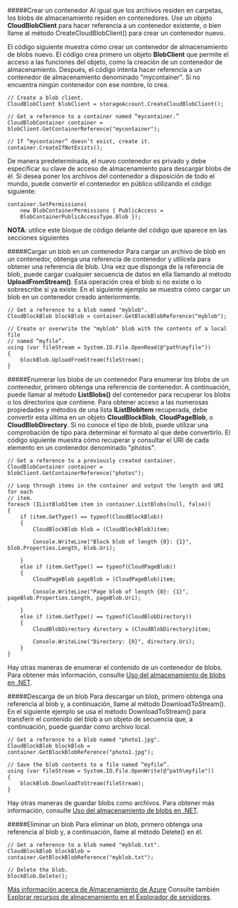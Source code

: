 #####Crear un contenedor
Al igual que los archivos residen en carpetas, los blobs de almacenamiento residen en contenedores. Use un objeto **CloudBlobClient** para hacer referencia a un contenedor existente, o bien llame al método CreateCloudBlobClient() para crear un contenedor nuevo.

El código siguiente muestra cómo crear un contenedor de almacenamiento de blobs nuevo. El código crea primero un objeto **BlobClient** que permite el acceso a las funciones del objeto, como la creación de un contenedor de almacenamiento. Después, el código intenta hacer referencia a un contenedor de almacenamiento denominado "mycontainer". Si no encuentra ningún contenedor con ese nombre, lo crea.

	// Create a blob client.
	CloudBlobClient blobClient = storageAccount.CreateCloudBlobClient();

	// Get a reference to a container named “mycontainer.”
	CloudBlobContainer container = blobClient.GetContainerReference("mycontainer");

	// If “mycontainer” doesn’t exist, create it.
	container.CreateIfNotExists();

De manera predeterminada, el nuevo contenedor es privado y debe especificar su clave de acceso de almacenamiento para descargar blobs de él. Si desea poner los archivos del contenedor a disposición de todo el mundo, puede convertir el contenedor en público utilizando el código siguiente:

	container.SetPermissions(
    	new BlobContainerPermissions { PublicAccess = 
	    BlobContainerPublicAccessType.Blob }); 


**NOTA**: utilice este bloque de código delante del código que aparece en las secciones siguientes

#####Cargar un blob en un contenedor
Para cargar un archivo de blob en un contenedor, obtenga una referencia de contenedor y utilícela para obtener una referencia de blob. Una vez que disponga de la referencia de blob, puede cargar cualquier secuencia de datos en ella llamando al método **UploadFromStream()**. Esta operación crea el blob si no existe o lo sobrescribe si ya existe. En el siguiente ejemplo se muestra cómo cargar un blob en un contenedor creado anteriormente.

	// Get a reference to a blob named "myblob".
	CloudBlockBlob blockBlob = container.GetBlockBlobReference("myblob");
	
	// Create or overwrite the "myblob" blob with the contents of a local file
	// named “myfile”.
	using (var fileStream = System.IO.File.OpenRead(@"path\myfile"))
	{
    	blockBlob.UploadFromStream(fileStream);
	}

#####Enumerar los blobs de un contenedor
Para enumerar los blobs de un contenedor, primero obtenga una referencia de contenedor. A continuación, puede llamar al método **ListBlobs()** del contenedor para recuperar los blobs o los directorios que contiene. Para obtener acceso a las numerosas propiedades y métodos de una lista **IListBlobItem** recuperada, debe convertir esta última en un objeto **CloudBlockBlob**, **CloudPageBlob**, o **CloudBlobDirectory**. Si no conoce el tipo de blob, puede utilizar una comprobación de tipo para determinar el formato al que debe convertirlo. El código siguiente muestra cómo recuperar y consultar el URI de cada elemento en un contenedor denominado "photos".

	// Get a reference to a previously created container.
	CloudBlobContainer container = blobClient.GetContainerReference("photos");

	// Loop through items in the container and output the length and URI for each 
	// item.
	foreach (IListBlobItem item in container.ListBlobs(null, false))
	{
    	if (item.GetType() == typeof(CloudBlockBlob))
    	{
        	CloudBlockBlob blob = (CloudBlockBlob)item;

        	Console.WriteLine("Block blob of length {0}: {1}", blob.Properties.Length, blob.Uri);

    	}
    	else if (item.GetType() == typeof(CloudPageBlob))
    	{
        	CloudPageBlob pageBlob = (CloudPageBlob)item;

        	Console.WriteLine("Page blob of length {0}: {1}", pageBlob.Properties.Length, pageBlob.Uri);

    	}
    	else if (item.GetType() == typeof(CloudBlobDirectory))
    	{
        	CloudBlobDirectory directory = (CloudBlobDirectory)item;

        	Console.WriteLine("Directory: {0}", directory.Uri);
    	}
	}

Hay otras maneras de enumerar el contenido de un contenedor de blobs. Para obtener más información, consulte [Uso del almacenamiento de blobs en .NET](../articles/storage/storage-dotnet-how-to-use-blobs.md/#list-blob).

#####Descarga de un blob
Para descargar un blob, primero obtenga una referencia al blob y, a continuación, llame al método DownloadToStream(). En el siguiente ejemplo se usa el método DownloadToStream() para transferir el contenido del blob a un objeto de secuencia que, a continuación, puede guardar como archivo local.

	// Get a reference to a blob named "photo1.jpg".
	CloudBlockBlob blockBlob = container.GetBlockBlobReference("photo1.jpg");

	// Save the blob contents to a file named “myfile”.
	using (var fileStream = System.IO.File.OpenWrite(@"path\myfile"))
	{
    	blockBlob.DownloadToStream(fileStream);
	}

Hay otras maneras de guardar blobs como archivos. Para obtener más información, consulte [Uso del almacenamiento de blobs en .NET](../articles/storage/storage-dotnet-how-to-use-blobs.md/#download-blobs).

#####Eliminar un blob
Para eliminar un blob, primero obtenga una referencia al blob y, a continuación, llame al método Delete() en él.

	// Get a reference to a blob named "myblob.txt".
	CloudBlockBlob blockBlob = container.GetBlockBlobReference("myblob.txt");

	// Delete the blob.
	blockBlob.Delete();

[Más información acerca de Almacenamiento de Azure](http://azure.microsoft.com/documentation/services/storage/) Consulte también [Explorar recursos de almacenamiento en el Explorador de servidores](http://msdn.microsoft.com/library/azure/ff683677.aspx).

<!---HONumber=62-->
